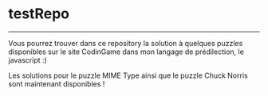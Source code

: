 # testRepo
----------------------
Vous pourrez trouver dans ce repository la solution à quelques puzzles disponibles sur le site CodinGame dans mon langage de prédilection, le javascript :)



Les solutions pour le puzzle MIME Type ainsi que le puzzle Chuck Norris sont maintenant disponibles ! 
